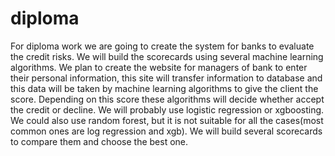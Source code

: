 # diploma
For diploma work we are going to create the system for 
banks to evaluate the credit risks. We will build 
the scorecards using several machine learning 
algorithms. We plan to create the website 
for managers of bank to enter their personal 
information, this site will transfer information 
to database and this data will be taken by machine 
learning algorithms to give the client the score. 
Depending on this score these algorithms will decide 
whether accept the credit or decline. We will 
probably use logistic regression or xgboosting.
 We could also use random forest, but it is 
not suitable for all the 
cases(most common ones are log regression and xgb).
 We will build several scorecards to compare 
them and choose the best one.
